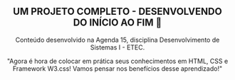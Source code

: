<div align="center">

## UM PROJETO COMPLETO - DESENVOLVENDO DO INÍCIO AO FIM 📓
Conteúdo desenvolvido na Agenda 15, disciplina Desenvolvimento de Sistemas I - ETEC.

"Agora é hora de colocar em prática seus conhecimentos em HTML, CSS e Framework W3.css!
Vamos pensar nos benefícios desse aprendizado!"

</div>